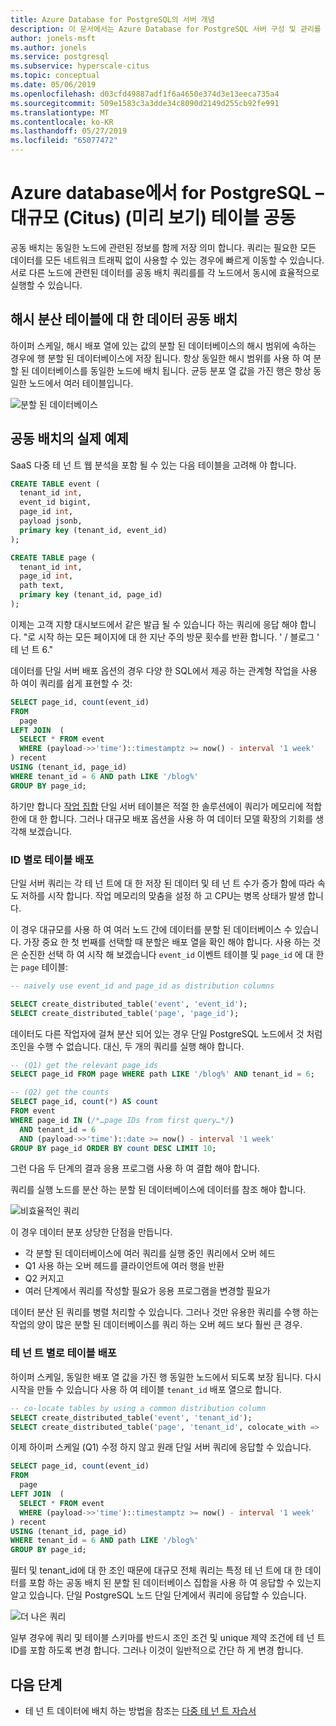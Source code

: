 ```yaml
---
title: Azure Database for PostgreSQL의 서버 개념
description: 이 문서에서는 Azure Database for PostgreSQL 서버 구성 및 관리를 위한 고려 사항 및 지침을 제공합니다.
author: jonels-msft
ms.author: jonels
ms.service: postgresql
ms.subservice: hyperscale-citus
ms.topic: conceptual
ms.date: 05/06/2019
ms.openlocfilehash: d03cfd49887adf1f6a4650e374d3e13eeca735a4
ms.sourcegitcommit: 509e1583c3a3dde34c8090d2149d255cb92fe991
ms.translationtype: MT
ms.contentlocale: ko-KR
ms.lasthandoff: 05/27/2019
ms.locfileid: "65077472"
---
```

# <a name="table-colocation-in-azure-database-for-postgresql--hyperscale-citus-preview"></a>Azure database에서 for PostgreSQL – 대규모 (Citus) (미리 보기) 테이블 공동

공동 배치는 동일한 노드에 관련된 정보를 함께 저장 의미 합니다. 쿼리는 필요한 모든 데이터를 모든 네트워크 트래픽 없이 사용할 수 있는 경우에 빠르게 이동할 수 있습니다. 서로 다른 노드에 관련된 데이터를 공동 배치 쿼리를를 각 노드에서 동시에 효율적으로 실행할 수 있습니다.

## <a name="data-colocation-for-hash-distributed-tables"></a>해시 분산 테이블에 대 한 데이터 공동 배치

하이퍼 스케일, 해시 배포 열에 있는 값의 분할 된 데이터베이스의 해시 범위에 속하는 경우에 행 분할 된 데이터베이스에 저장 됩니다. 항상 동일한 해시 범위를 사용 하 여 분할 된 데이터베이스를 동일한 노드에 배치 됩니다. 균등 분포 열 값을 가진 행은 항상 동일한 노드에서 여러 테이블입니다.

![분할 된 데이터베이스](media/concepts-hyperscale-colocation/colocation-shards.png)

## <a name="a-practical-example-of-colocation"></a>공동 배치의 실제 예제

SaaS 다중 테 넌 트 웹 분석을 포함 될 수 있는 다음 테이블을 고려해 야 합니다.

```sql
CREATE TABLE event (
  tenant_id int,
  event_id bigint,
  page_id int,
  payload jsonb,
  primary key (tenant_id, event_id)
);

CREATE TABLE page (
  tenant_id int,
  page_id int,
  path text,
  primary key (tenant_id, page_id)
);
```

이제는 고객 지향 대시보드에서 같은 발급 될 수 있습니다 하는 쿼리에 응답 해야 합니다. "로 시작 하는 모든 페이지에 대 한 지난 주의 방문 횟수를 반환 합니다. ' / 블로그 ' 테 넌 트 6."

데이터를 단일 서버 배포 옵션의 경우 다양 한 SQL에서 제공 하는 관계형 작업을 사용 하 여이 쿼리를 쉽게 표현할 수 것:

```sql
SELECT page_id, count(event_id)
FROM
  page
LEFT JOIN  (
  SELECT * FROM event
  WHERE (payload->>'time')::timestamptz >= now() - interval '1 week'
) recent
USING (tenant_id, page_id)
WHERE tenant_id = 6 AND path LIKE '/blog%'
GROUP BY page_id;
```

하기만 합니다 [작업 집합](https://en.wikipedia.org/wiki/Working_set) 단일 서버 테이블은 적절 한 솔루션에이 쿼리가 메모리에 적합 한에 대 한 합니다. 그러나 대규모 배포 옵션을 사용 하 여 데이터 모델 확장의 기회를 생각해 보겠습니다.

### <a name="distributing-tables-by-id"></a>ID 별로 테이블 배포

단일 서버 쿼리는 각 테 넌 트에 대 한 저장 된 데이터 및 테 넌 트 수가 증가 함에 따라 속도 저하를 시작 합니다. 작업 메모리의 맞춤을 설정 하 고 CPU는 병목 상태가 발생 합니다.

이 경우 대규모를 사용 하 여 여러 노드 간에 데이터를 분할 된 데이터베이스 수 있습니다. 가장 중요 한 첫 번째를 선택할 때 분할은 배포 열을 확인 해야 합니다. 사용 하는 것은 순진한 선택 하 여 시작 해 보겠습니다 `event_id` 이벤트 테이블 및 `page_id` 에 대 한는 `page` 테이블:

```sql
-- naively use event_id and page_id as distribution columns

SELECT create_distributed_table('event', 'event_id');
SELECT create_distributed_table('page', 'page_id');
```

데이터도 다른 작업자에 걸쳐 분산 되어 있는 경우 단일 PostgreSQL 노드에서 것 처럼 조인을 수행 수 없습니다. 대신, 두 개의 쿼리를 실행 해야 합니다.

```sql
-- (Q1) get the relevant page_ids
SELECT page_id FROM page WHERE path LIKE '/blog%' AND tenant_id = 6;

-- (Q2) get the counts
SELECT page_id, count(*) AS count
FROM event
WHERE page_id IN (/*…page IDs from first query…*/)
  AND tenant_id = 6
  AND (payload->>'time')::date >= now() - interval '1 week'
GROUP BY page_id ORDER BY count DESC LIMIT 10;
```

그런 다음 두 단계의 결과 응용 프로그램 사용 하 여 결합 해야 합니다.

쿼리를 실행 노드를 분산 하는 분할 된 데이터베이스에 데이터를 참조 해야 합니다.

![비효율적인 쿼리](media/concepts-hyperscale-colocation/colocation-inefficient-queries.png)

이 경우 데이터 분포 상당한 단점을 만듭니다.

-   각 분할 된 데이터베이스에 여러 쿼리를 실행 중인 쿼리에서 오버 헤드
-   Q1 사용 하는 오버 헤드를 클라이언트에 여러 행을 반환
-   Q2 커지고
-   여러 단계에서 쿼리를 작성할 필요가 응용 프로그램을 변경할 필요가

데이터 분산 된 쿼리를 병렬 처리할 수 있습니다. 그러나 것만 유용한 쿼리를 수행 하는 작업의 양이 많은 분할 된 데이터베이스를 쿼리 하는 오버 헤드 보다 훨씬 큰 경우.

### <a name="distributing-tables-by-tenant"></a>테 넌 트 별로 테이블 배포

하이퍼 스케일, 동일한 배포 열 값을 가진 행 동일한 노드에서 되도록 보장 됩니다. 다시 시작을 만들 수 있습니다 사용 하 여 테이블 `tenant_id` 배포 열으로 합니다.

```sql
-- co-locate tables by using a common distribution column
SELECT create_distributed_table('event', 'tenant_id');
SELECT create_distributed_table('page', 'tenant_id', colocate_with => 'event');
```

이제 하이퍼 스케일 (Q1) 수정 하지 않고 원래 단일 서버 쿼리에 응답할 수 있습니다.

```sql
SELECT page_id, count(event_id)
FROM
  page
LEFT JOIN  (
  SELECT * FROM event
  WHERE (payload->>'time')::timestamptz >= now() - interval '1 week'
) recent
USING (tenant_id, page_id)
WHERE tenant_id = 6 AND path LIKE '/blog%'
GROUP BY page_id;
```

필터 및 tenant_id에 대 한 조인 때문에 대규모 전체 쿼리는 특정 테 넌 트에 대 한 데이터를 포함 하는 공동 배치 된 분할 된 데이터베이스 집합을 사용 하 여 응답할 수 있는지 알고 있습니다. 단일 PostgreSQL 노드 단일 단계에서 쿼리에 응답할 수 있습니다.

![더 나은 쿼리](media/concepts-hyperscale-colocation/colocation-better-query.png)

일부 경우에 쿼리 및 테이블 스키마를 반드시 조인 조건 및 unique 제약 조건에 테 넌 트 ID를 포함 하도록 변경 합니다. 그러나 이것이 일반적으로 간단 하 게 변경 합니다.

## <a name="next-steps"></a>다음 단계

- 테 넌 트 데이터에 배치 하는 방법을 참조는 [다중 테 넌 트 자습서](tutorial-design-database-hyperscale-multi-tenant.md)
